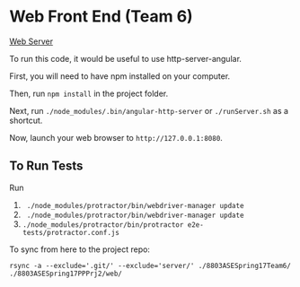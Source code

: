 # Web Front End (Team 6)

[Web Server](http://35.185.35.101)

To run this code, it would be useful to use http-server-angular.

First, you will need to have npm installed on your computer.

Then, run ``npm install`` in the project folder.

Next, run ``./node_modules/.bin/angular-http-server`` or ``./runServer.sh`` as a shortcut.

Now, launch your web browser to ``http://127.0.0.1:8080``.


## To Run Tests

Run

1. `` ./node_modules/protractor/bin/webdriver-manager update``
2. `` ./node_modules/protractor/bin/webdriver-manager update``
3. ``./node_modules/protractor/bin/protractor e2e-tests/protractor.conf.js ``

To sync from here to the project repo:

    rsync -a --exclude='.git/' --exclude='server/' ./8803ASESpring17Team6/ ./8803ASESpring17PPPrj2/web/
